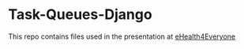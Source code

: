 # Task-Queues-Django

This repo contains files used in the presentation at [eHealth4Everyone](eHealth4Everyone.com)